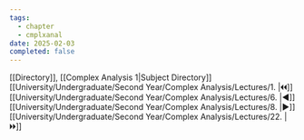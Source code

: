 ```yaml
---
tags:
  - chapter
  - cmplxanal
date: 2025-02-03
completed: false
---
```

[[Directory]], [[Complex Analysis 1|Subject Directory]]
[[University/Undergraduate/Second Year/Complex Analysis/Lectures/1. |🞀🞀]] [[University/Undergraduate/Second Year/Complex Analysis/Lectures/6. |◀]] [[University/Undergraduate/Second Year/Complex Analysis/Lectures/8. |▶]] [[University/Undergraduate/Second Year/Complex Analysis/Lectures/22. |🞂🞂]]
# 
## 
### 
